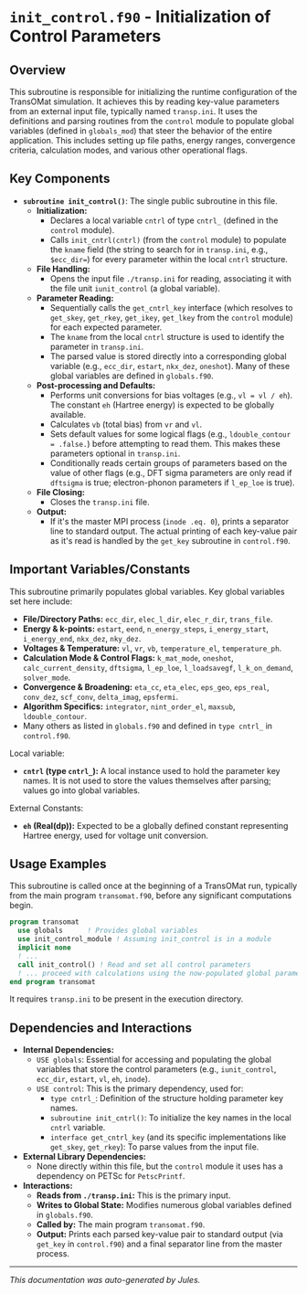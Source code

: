 # `init_control.f90` - Initialization of Control Parameters

## Overview

This subroutine is responsible for initializing the runtime configuration of the TransOMat simulation. It achieves this by reading key-value parameters from an external input file, typically named `transp.ini`. It uses the definitions and parsing routines from the `control` module to populate global variables (defined in `globals_mod`) that steer the behavior of the entire application. This includes setting up file paths, energy ranges, convergence criteria, calculation modes, and various other operational flags.

## Key Components

*   **`subroutine init_control()`**: The single public subroutine in this file.
    *   **Initialization:**
        *   Declares a local variable `cntrl` of type `cntrl_` (defined in the `control` module).
        *   Calls `init_cntrl(cntrl)` (from the `control` module) to populate the `kname` field (the string to search for in `transp.ini`, e.g., `$ecc_dir=`) for every parameter within the local `cntrl` structure.
    *   **File Handling:**
        *   Opens the input file `./transp.ini` for reading, associating it with the file unit `iunit_control` (a global variable).
    *   **Parameter Reading:**
        *   Sequentially calls the `get_cntrl_key` interface (which resolves to `get_skey`, `get_rkey`, `get_ikey`, `get_lkey` from the `control` module) for each expected parameter.
        *   The `kname` from the local `cntrl` structure is used to identify the parameter in `transp.ini`.
        *   The parsed value is stored directly into a corresponding global variable (e.g., `ecc_dir`, `estart`, `nkx_dez`, `oneshot`). Many of these global variables are defined in `globals.f90`.
    *   **Post-processing and Defaults:**
        *   Performs unit conversions for bias voltages (e.g., `vl = vl / eh`). The constant `eh` (Hartree energy) is expected to be globally available.
        *   Calculates `vb` (total bias) from `vr` and `vl`.
        *   Sets default values for some logical flags (e.g., `ldouble_contour = .false.`) before attempting to read them. This makes these parameters optional in `transp.ini`.
        *   Conditionally reads certain groups of parameters based on the value of other flags (e.g., DFT sigma parameters are only read if `dftsigma` is true; electron-phonon parameters if `l_ep_loe` is true).
    *   **File Closing:**
        *   Closes the `transp.ini` file.
    *   **Output:**
        *   If it's the master MPI process (`inode .eq. 0`), prints a separator line to standard output. The actual printing of each key-value pair as it's read is handled by the `get_key` subroutine in `control.f90`.

## Important Variables/Constants

This subroutine primarily populates global variables. Key global variables set here include:

*   **File/Directory Paths:** `ecc_dir`, `elec_l_dir`, `elec_r_dir`, `trans_file`.
*   **Energy & k-points:** `estart`, `eend`, `n_energy_steps`, `i_energy_start`, `i_energy_end`, `nkx_dez`, `nky_dez`.
*   **Voltages & Temperature:** `vl`, `vr`, `vb`, `temperature_el`, `temperature_ph`.
*   **Calculation Mode & Control Flags:** `k_mat_mode`, `oneshot`, `calc_current_density`, `dftsigma`, `l_ep_loe`, `l_loadsavegf`, `l_k_on_demand`, `solver_mode`.
*   **Convergence & Broadening:** `eta_cc`, `eta_elec`, `eps_geo`, `eps_real`, `conv_dez`, `scf_conv`, `delta_imag`, `epsfermi`.
*   **Algorithm Specifics:** `integrator`, `nint_order_el`, `maxsub`, `ldouble_contour`.
*   Many others as listed in `globals.f90` and defined in `type cntrl_` in `control.f90`.

Local variable:
*   **`cntrl` (type `cntrl_`):** A local instance used to hold the parameter key names. It is not used to store the values themselves after parsing; values go into global variables.

External Constants:
*   **`eh` (Real(dp)):** Expected to be a globally defined constant representing Hartree energy, used for voltage unit conversion.

## Usage Examples

This subroutine is called once at the beginning of a TransOMat run, typically from the main program `transomat.f90`, before any significant computations begin.

```fortran
program transomat
  use globals      ! Provides global variables
  use init_control_module ! Assuming init_control is in a module
  implicit none
  ! ...
  call init_control() ! Read and set all control parameters
  ! ... proceed with calculations using the now-populated global parameters ...
end program transomat
```
It requires `transp.ini` to be present in the execution directory.

## Dependencies and Interactions

*   **Internal Dependencies:**
    *   `USE globals`: Essential for accessing and populating the global variables that store the control parameters (e.g., `iunit_control`, `ecc_dir`, `estart`, `vl`, `eh`, `inode`).
    *   `USE control`: This is the primary dependency, used for:
        *   `type cntrl_`: Definition of the structure holding parameter key names.
        *   `subroutine init_cntrl()`: To initialize the key names in the local `cntrl` variable.
        *   `interface get_cntrl_key` (and its specific implementations like `get_skey`, `get_rkey`): To parse values from the input file.
*   **External Library Dependencies:**
    *   None directly within this file, but the `control` module it uses has a dependency on PETSc for `PetscPrintf`.
*   **Interactions:**
    *   **Reads from `./transp.ini`:** This is the primary input.
    *   **Writes to Global State:** Modifies numerous global variables defined in `globals.f90`.
    *   **Called by:** The main program `transomat.f90`.
    *   **Output:** Prints each parsed key-value pair to standard output (via `get_key` in `control.f90`) and a final separator line from the master process.

---
*This documentation was auto-generated by Jules.*
